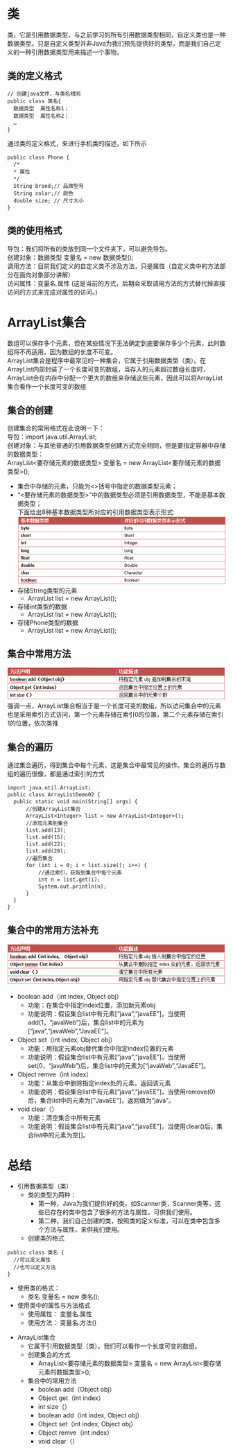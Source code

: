 # 类
  类，它是引用数据类型，与之前学习的所有引用数据类型相同，自定义类也是一种数据类型。只是自定义类型并非Java为我们预先提供好的类型，而是我们自己定义的一种引用数据类型用来描述一个事物。  
## 类的定义格式
  ```
  // 创建java文件，与类名相同
  public class 类名{
    数据类型  属性名称1；
    数据类型  属性名称2；
    …
  }
  ```  
  通过类的定义格式，来进行手机类的描述，如下所示  
  ```
  public class Phone {
    /*
    * 属性
    */
    String brand;// 品牌型号
    String color;// 颜色
    double size; // 尺寸大小
  }
  ```  
## 类的使用格式
  导包：我们将所有的类放到同一个文件夹下，可以避免导包。  
  创建对象：数据类型  变量名 = new 数据类型();  
  调用方法：目前我们定义的自定义类不涉及方法，只是属性（自定义类中的方法部分在面向对象部分讲解）  
  访问属性：变量名.属性 (这是当前的方式，后期会采取调用方法的方式替代掉直接访问的方式来完成对属性的访问。)  
# ArrayList集合
  数组可以保存多个元素，但在某些情况下无法确定到底要保存多少个元素，此时数组将不再适用，因为数组的长度不可变。  
  ArrayList集合是程序中最常见的一种集合，它属于引用数据类型（类）。在ArrayList内部封装了一个长度可变的数组，当存入的元素超过数组长度时，ArrayList会在内存中分配一个更大的数组来存储这些元素，因此可以将ArrayList集合看作一个长度可变的数组  
## 集合的创建
  创建集合的常用格式在此说明一下：  
  导包：import java.util.ArrayList;  
  创建对象：与其他普通的引用数据类型创建方式完全相同，但是要指定容器中存储的数据类型：  
  ArrayList<要存储元素的数据类型> 变量名 = new ArrayList<要存储元素的数据类型>();  
  * 集合中存储的元素，只能为<>括号中指定的数据类型元素；
  * “<要存储元素的数据类型>”中的数据类型必须是引用数据类型，不能是基本数据类型；  
  下面给出8种基本数据类型所对应的引用数据类型表示形式:  
  ![text](https://github.com/AcherLi/Java/blob/master/img/doc0601.png?raw=true)  
  * 存储String类型的元素
    + ArrayList<String> list = new ArrayList<String>();
  * 存储int类型的数据
    + ArrayList<Integer> list = new ArrayList<Integer>(); 
  * 存储Phone类型的数据
    + ArrayList<Phone> list = new ArrayList<Phone>();
## 集合中常用方法
  ![text](https://github.com/AcherLi/Java/blob/master/img/doc0602.png?raw=true)  
  强调一点，ArrayList集合相当于是一个长度可变的数组，所以访问集合中的元素也是采用索引方式访问，第一个元素存储在索引0的位置，第二个元素存储在索引1的位置，依次类推  
## 集合的遍历
  通过集合遍历，得到集合中每个元素，这是集合中最常见的操作。集合的遍历与数组的遍历很像，都是通过索引的方式  
  ```
  import java.util.ArrayList;
  public class ArrayListDemo02 {
  	public static void main(String[] args) {
  		//创建ArrayList集合
  		ArrayList<Integer> list = new ArrayList<Integer>();
  		//添加元素到集合
  		list.add(13);
  		list.add(15);
  		list.add(22);
  		list.add(29);
  		//遍历集合
  		for (int i = 0; i < list.size(); i++) {
  			//通过索引，获取到集合中每个元素
  			int n = list.get(i);
  			System.out.println(n);
  		}
  	}
  }
  ```  
## 集合中的常用方法补充
  ![text](https://github.com/AcherLi/Java/blob/master/img/doc0603.png?raw=true)  
  * boolean add（int index,  Object obj）
    + 功能：在集合中指定index位置，添加新元素obj
    + 功能说明：假设集合list中有元素[“java”,“javaEE”]，当使用add(1，“javaWeb”)后，集合list中的元素为[“java”,“javaWeb”,“JavaEE”]。
  * Object set（int index, Object obj）
    + 功能：用指定元素obj替代集合中指定index位置的元素
    + 功能说明：假设集合list中有元素[“java”,“javaEE”]，当使用set(0，“javaWeb”)后，集合list中的元素为[“javaWeb”,“JavaEE”]。
  * Object remve（int index）
    + 功能：从集合中删除指定index处的元素，返回该元素
    + 功能说明：假设集合list中有元素[“java”,“javaEE”]，当使用remove(0)后，集合list中的元素为[“JavaEE”]，返回值为“java”。
  * void clear（）
    + 功能：清空集合中所有元素
    + 功能说明：假设集合list中有元素[“java”,“javaEE”]，当使用clear()后，集合list中的元素为空[]。  
# 总结
  * 引用数据类型（类）
    + 类的类型为两种：
      - 第一种，Java为我们提供好的类，如Scanner类，Scanner类等，这些已存在的类中包含了很多的方法与属性，可供我们使用。
      - 第二种，我们自己创建的类，按照类的定义标准，可以在类中包含多个方法与属性，来供我们使用。
    + 创建类的格式
  ```
  public class 类名 {
    //可以定义属性
    //也可以定义方法
  }
  ```  
  + 使用类的格式：
    - 类名 变量名 = new 类名();
  + 使用类中的属性与方法格式
    - 使用属性： 变量名.属性
    - 使用方法： 变量名.方法()
  * ArrayList集合
    + 它属于引用数据类型（类）。我们可以看作一个长度可变的数组。
    + 创建集合的方式
      - ArrayList<要存储元素的数据类型> 变量名 = new ArrayList<要存储元素的数据类型>();
    + 集合中的常用方法
      - boolean add（Object obj）
      - Object get（int index）
      - int size（）
      - boolean add（int index,  Object obj）
      - Object set（int index, Object obj）
      - Object remve（int index）
      - void clear（）
